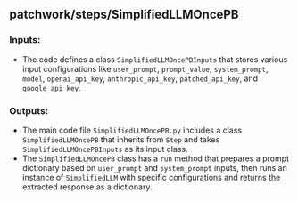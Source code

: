 ## patchwork/steps/SimplifiedLLMOncePB

### Inputs:
- The code defines a class `SimplifiedLLMOncePBInputs` that stores various input configurations like `user_prompt`, `prompt_value`, `system_prompt`, `model`, `openai_api_key`, `anthropic_api_key`, `patched_api_key`, and `google_api_key`.

### Outputs:
- The main code file `SimplifiedLLMOncePB.py` includes a class `SimplifiedLLMOncePB` that inherits from `Step` and takes `SimplifiedLLMOncePBInputs` as its input class.
- The `SimplifiedLLMOncePB` class has a `run` method that prepares a prompt dictionary based on `user_prompt` and `system_prompt` inputs, then runs an instance of `SimplifiedLLM` with specific configurations and returns the extracted response as a dictionary.